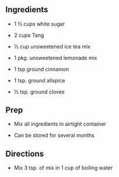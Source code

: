 # 

## Ingredients

- 1 ½ cups white sugar

- 2 cups Tang

- ½ cup unsweetened ice tea mix

- 1 pkg. unsweetened lemonade mix

- 1 tsp ground cinnamon

- 1 tsp. ground allspice

- ½ tsp. ground cloves

## Prep

- Mix all ingredients in airtight container

- Can be stored for several months

## Directions

- Mix 3 tsp. of mix in 1 cup of boiling water
